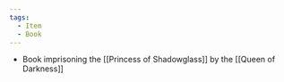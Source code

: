 ```yaml
---
tags:
  - Item
  - Book
---
```

- Book imprisoning the [[Princess of Shadowglass]] by the [[Queen of Darkness]]